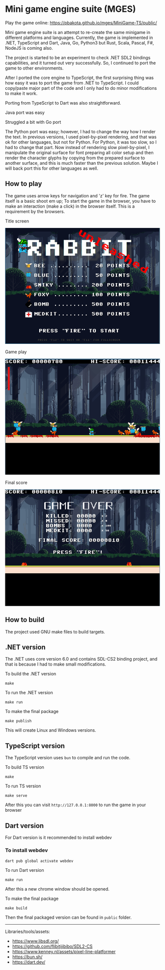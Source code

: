 # Mini game engine suite (MGES)

Play the game online: https://pbakota.github.io/mges/MiniGame-TS/public/

Mini game engine suite is an attempt to re-create the same minigame in different platforms and languages. Currently, the game is implemented in .NET, TypeScript and Dart, Java, Go, Python3 but Rust, Scala, Pascal, F#, NodeJS is coming also.

The project is started to be an experiment to check .NET SDL2 bindings capabilities, and it turned out very successfully. So, I continued to port the game to other environments.

After I ported the core engine to TypeScript, the first surprising thing was how easy it was to port the game from .NET to TypeScript. I could copy/paste major part of the code and I only had to do minor modifications to make it work.

Porting from TypeScript to Dart was also straightforward.

Java port was easy

Struggled a bit with Go port

The Python port was easy; however, I had to change the way how I render the text. In previous versions, I used pixel-by-pixel rendering, and that was ok for other languages, but not for Python. For Python, it was too slow, so I had to change that part. Now instead of rendering slow pixel-by-pixel, I manipulate the original surface for font preparing all color setup and then render the character glyphs by copying from the prepared surface to another surface, and this is much faster than the previous solution. Maybe I will back port this for other languages as well.

## How to play

The game uses arrow keys for navigation and 'z' key for fire. The game itself is a basic shoot em up;
To start the game in the browser, you have to make an interaction (make a click) in the browser itself. This is a requirement by the browsers.

Title screen

![](figures/2024-03-14_14-47.png)

Game play

![](figures/2024-03-14_14-49.png)

Final score

![](figures/2024-03-14_14-50.png)

## How to build

The project used GNU make files to build targets. 

## .NET version

The .NET uses core version 6.0 and contains SDL-CS2 binding project, and that is because I had to make small modifications.

To build the .NET version

```shell
make
```

To run the .NET version
```shell
make run
```

To make the final package

```shell
make publish
```

This will create Linux and Windows versions.

## TypeScript version

The TypeScript version uses `bun` to compile and run the code.

To build TS version
```shell
make
```

To run TS version
```shell
make serve
```

After this you can visit `http://127.0.0.1:8000` to run the game in your browser

## Dart version

For Dart version is it recommended to install webdev

### To install webdev

```
dart pub global activate webdev
```

To run Dart version
```shell
make run
```

After this a new chrome window should be opened. 

To make the final package
```shell
make build
```

Then the final packaged version can be found in `public` folder.

---

Libraries/tools/assets:

- https://www.libsdl.org/
- https://github.com/flibitijibibo/SDL2-CS
- https://www.kenney.nl/assets/pixel-line-platformer
- https://bun.sh/
- https://dart.dev/

